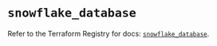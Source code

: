 # `snowflake_database`

Refer to the Terraform Registry for docs: [`snowflake_database`](https://registry.terraform.io/providers/snowflakedb/snowflake/2.2.0/docs/resources/database).
